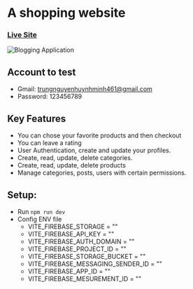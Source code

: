 # A shopping website

### [Live Site](https://ecommerce-redux-zeta.vercel.app/)

![Blogging Application](https://i.ibb.co/cCFztjM/multimart-cart.png)

## Account to test

- Gmail: trungnguyenhuynhminh461@gmail.com
- Password: 123456789

## Key Features

- You can chose your favorite products and then checkout
- You can leave a rating
- User Authentication, create and update your profiles.
- Create, read, update, delete categories.
- Create, read, update, delete products
- Manage categories, posts, users with certain permissions.

## Setup:

- Run `npm run dev`
- Config ENV file
  - VITE_FIREBASE_STORAGE = ""
  - VITE_FIREBASE_API_KEY = ""
  - VITE_FIREBASE_AUTH_DOMAIN = ""
  - VITE_FIREBASE_PROJECT_ID = ""
  - VITE_FIREBASE_STORAGE_BUCKET = ""
  - VITE_FIREBASE_MESSAGING_SENDER_ID = ""
  - VITE_FIREBASE_APP_ID = ""
  - VITE_FIREBASE_MESUREMENT_ID = ""
